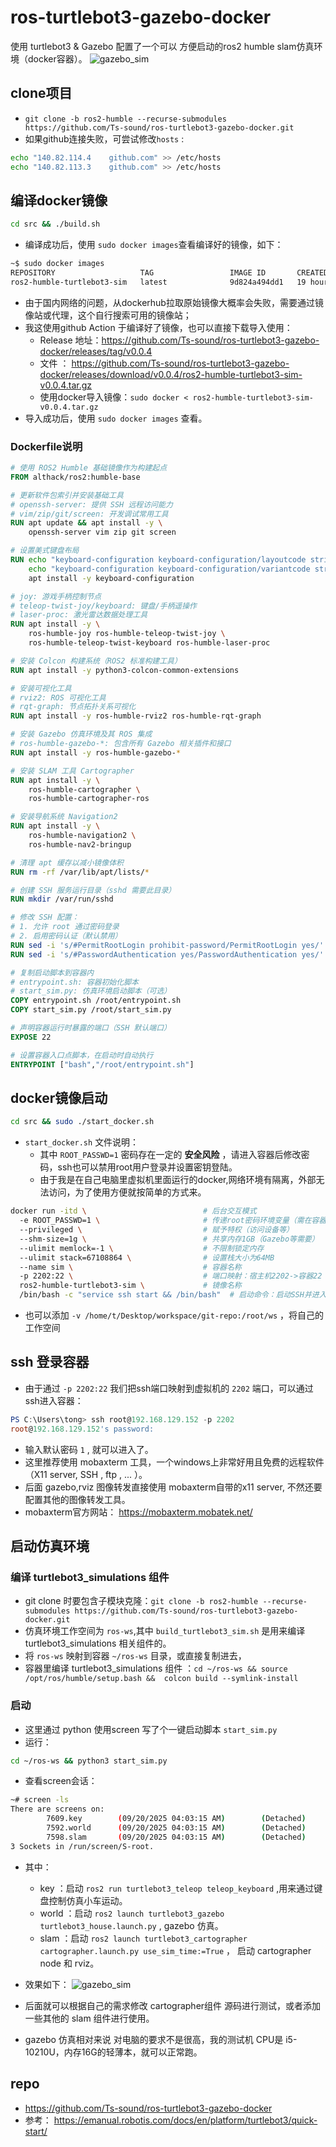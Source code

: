 # ros-turtlebot3-gazebo-docker

使用 turtlebot3 & Gazebo 配置了一个可以 方便启动的ros2 humble slam仿真环境（docker容器）。
![gazebo_sim](./assets/gazebo_sim.png)

## clone项目

* `git clone -b ros2-humble --recurse-submodules https://github.com/Ts-sound/ros-turtlebot3-gazebo-docker.git`
* 如果github连接失败，可尝试修改`hosts` :

```bash
echo "140.82.114.4    github.com" >> /etc/hosts
echo "140.82.113.3    github.com" >> /etc/hosts
```

## 编译docker镜像

```bash
cd src && ./build.sh
```

* 编译成功后，使用 `sudo docker images`查看编译好的镜像，如下：

```bash
~$ sudo docker images
REPOSITORY                   TAG                 IMAGE ID       CREATED             SIZE
ros2-humble-turtlebot3-sim   latest              9d824a494dd1   19 hours ago        4.55GB

```

* 由于国内网络的问题，从dockerhub拉取原始镜像大概率会失败，需要通过镜像站或代理，这个自行搜索可用的镜像站；
* 我这使用github Action 于编译好了镜像，也可以直接下载导入使用：
  * Release 地址：https://github.com/Ts-sound/ros-turtlebot3-gazebo-docker/releases/tag/v0.0.4
  * 文件 ： https://github.com/Ts-sound/ros-turtlebot3-gazebo-docker/releases/download/v0.0.4/ros2-humble-turtlebot3-sim-v0.0.4.tar.gz
  * 使用docker导入镜像：```sudo docker < ros2-humble-turtlebot3-sim-v0.0.4.tar.gz```
* 导入成功后，使用 `sudo docker images` 查看。

### Dockerfile说明

```Dockerfile
# 使用 ROS2 Humble 基础镜像作为构建起点
FROM althack/ros2:humble-base

# 更新软件包索引并安装基础工具
# openssh-server: 提供 SSH 远程访问能力
# vim/zip/git/screen: 开发调试常用工具
RUN apt update && apt install -y \
    openssh-server vim zip git screen

# 设置美式键盘布局
RUN echo "keyboard-configuration keyboard-configuration/layoutcode string us" | debconf-set-selections && \
    echo "keyboard-configuration keyboard-configuration/variantcode string" | debconf-set-selections && \
    apt install -y keyboard-configuration 

# joy: 游戏手柄控制节点
# teleop-twist-joy/keyboard: 键盘/手柄遥操作
# laser-proc: 激光雷达数据处理工具
RUN apt install -y \
    ros-humble-joy ros-humble-teleop-twist-joy \
    ros-humble-teleop-twist-keyboard ros-humble-laser-proc 

# 安装 Colcon 构建系统（ROS2 标准构建工具）
RUN apt install -y python3-colcon-common-extensions

# 安装可视化工具
# rviz2: ROS 可视化工具
# rqt-graph: 节点拓扑关系可视化
RUN apt install -y ros-humble-rviz2 ros-humble-rqt-graph

# 安装 Gazebo 仿真环境及其 ROS 集成
# ros-humble-gazebo-*: 包含所有 Gazebo 相关插件和接口
RUN apt install -y ros-humble-gazebo-*

# 安装 SLAM 工具 Cartographer
RUN apt install -y \
    ros-humble-cartographer \
    ros-humble-cartographer-ros

# 安装导航系统 Navigation2
RUN apt install -y \
    ros-humble-navigation2 \
    ros-humble-nav2-bringup

# 清理 apt 缓存以减小镜像体积
RUN rm -rf /var/lib/apt/lists/*

# 创建 SSH 服务运行目录（sshd 需要此目录）
RUN mkdir /var/run/sshd

# 修改 SSH 配置：
# 1. 允许 root 通过密码登录
# 2. 启用密码认证（默认禁用）
RUN sed -i 's/#PermitRootLogin prohibit-password/PermitRootLogin yes/' /etc/ssh/sshd_config
RUN sed -i 's/#PasswordAuthentication yes/PasswordAuthentication yes/' /etc/ssh/sshd_config

# 复制启动脚本到容器内
# entrypoint.sh: 容器初始化脚本
# start_sim.py: 仿真环境启动脚本（可选）
COPY entrypoint.sh /root/entrypoint.sh
COPY start_sim.py /root/start_sim.py

# 声明容器运行时暴露的端口（SSH 默认端口）
EXPOSE 22

# 设置容器入口点脚本，在启动时自动执行
ENTRYPOINT ["bash","/root/entrypoint.sh"]
```

## docker镜像启动

```bash
cd src && sudo ./start_docker.sh
```

* `start_docker.sh` 文件说明：
  * 其中 `ROOT_PASSWD=1` 密码存在一定的 **安全风险** ，请进入容器后修改密码，ssh也可以禁用root用户登录并设置密钥登陆。
  * 由于我是在自己电脑里虚拟机里面运行的docker,网络环境有隔离，外部无法访问，为了使用方便就按简单的方式来。

```bash
docker run -itd \                          # 后台交互模式
  -e ROOT_PASSWD=1 \                       # 传递root密码环境变量（需在容器内处理）
  --privileged \                           # 赋予特权（访问设备等）
  --shm-size=1g \                          # 共享内存1GB（Gazebo等需要）
  --ulimit memlock=-1 \                    # 不限制锁定内存
  --ulimit stack=67108864 \                # 设置栈大小为64MB
  --name sim \                             # 容器名称
  -p 2202:22 \                             # 端口映射：宿主机2202->容器22
  ros2-humble-turtlebot3-sim \             # 镜像名称
  /bin/bash -c "service ssh start && /bin/bash"  # 启动命令：启动SSH并进入bash
```

* 也可以添加 `-v /home/t/Desktop/workspace/git-repo:/root/ws` ，将自己的工作空间

## ssh 登录容器

* 由于通过 `-p 2202:22` 我们把ssh端口映射到虚拟机的 `2202` 端口，可以通过ssh进入容器：

```powershell
PS C:\Users\tong> ssh root@192.168.129.152 -p 2202
root@192.168.129.152's password:
```

* 输入默认密码 `1` , 就可以进入了。
* 这里推荐使用 mobaxterm 工具，一个windows上非常好用且免费的远程软件（X11 server, SSH , ftp , ... ）。
* 后面 gazebo,rviz 图像转发直接使用 mobaxterm自带的x11 server, 不然还要配置其他的图像转发工具。
* mobaxterm官方网站： https://mobaxterm.mobatek.net/

## 启动仿真环境

### 编译 turtlebot3_simulations 组件

* git clone 时要包含子模块克隆：`git clone -b ros2-humble --recurse-submodules https://github.com/Ts-sound/ros-turtlebot3-gazebo-docker.git`
* 仿真环境工作空间为 `ros-ws`,其中 `build_turtlebot3_sim.sh` 是用来编译 turtlebot3_simulations 相关组件的。
* 将 `ros-ws` 映射到容器 `~/ros-ws` 目录，或直接复制进去，
* 容器里编译 turtlebot3_simulations 组件 ：`cd ~/ros-ws && source /opt/ros/humble/setup.bash &&  colcon build --symlink-install`

### 启动

* 这里通过 python 使用screen 写了个一键启动脚本 `start_sim.py`
* 运行：

```bash
cd ~/ros-ws && python3 start_sim.py
```

* 查看screen会话：

```bash
~# screen -ls
There are screens on:
        7609.key        (09/20/2025 04:03:15 AM)        (Detached)
        7592.world      (09/20/2025 04:03:15 AM)        (Detached)
        7598.slam       (09/20/2025 04:03:15 AM)        (Detached)
3 Sockets in /run/screen/S-root.
```

* 其中：
  * key ：启动 `ros2 run turtlebot3_teleop teleop_keyboard` ,用来通过键盘控制仿真小车运动。
  * world ：启动 `ros2 launch turtlebot3_gazebo turtlebot3_house.launch.py` , gazebo 仿真。
  * slam ：启动 `ros2 launch turtlebot3_cartographer cartographer.launch.py use_sim_time:=True` ， 启动 cartographer node 和 rviz。

* 效果如下：
![gazebo_sim](./assets/gazebo_sim.png)

* 后面就可以根据自己的需求修改 cartographer组件 源码进行测试，或者添加一些其他的 slam 组件进行使用。
* gazebo 仿真相对来说 对电脑的要求不是很高，我的测试机 CPU是 i5-10210U，内存16G的轻薄本，就可以正常跑。

## repo

* https://github.com/Ts-sound/ros-turtlebot3-gazebo-docker
* 参考： https://emanual.robotis.com/docs/en/platform/turtlebot3/quick-start/
